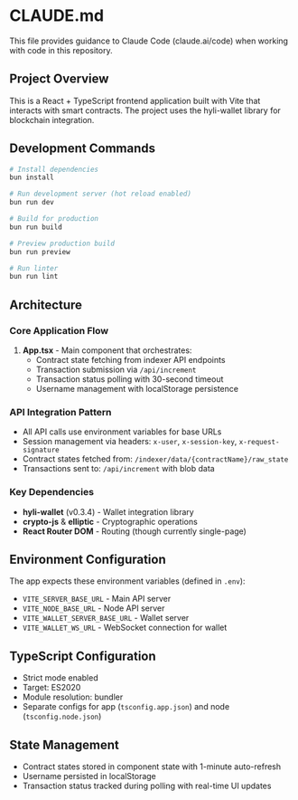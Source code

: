 # CLAUDE.md

This file provides guidance to Claude Code (claude.ai/code) when working with code in this repository.

## Project Overview

This is a React + TypeScript frontend application built with Vite that interacts with smart contracts. The project uses the hyli-wallet library for blockchain integration.

## Development Commands

```bash
# Install dependencies
bun install

# Run development server (hot reload enabled)
bun run dev

# Build for production
bun run build

# Preview production build
bun run preview

# Run linter
bun run lint
```

## Architecture

### Core Application Flow
1. **App.tsx** - Main component that orchestrates:
   - Contract state fetching from indexer API endpoints
   - Transaction submission via `/api/increment`
   - Transaction status polling with 30-second timeout
   - Username management with localStorage persistence

### API Integration Pattern
- All API calls use environment variables for base URLs
- Session management via headers: `x-user`, `x-session-key`, `x-request-signature`
- Contract states fetched from: `/indexer/data/{contractName}/raw_state`
- Transactions sent to: `/api/increment` with blob data

### Key Dependencies
- **hyli-wallet** (v0.3.4) - Wallet integration library
- **crypto-js** & **elliptic** - Cryptographic operations
- **React Router DOM** - Routing (though currently single-page)

## Environment Configuration

The app expects these environment variables (defined in `.env`):
- `VITE_SERVER_BASE_URL` - Main API server
- `VITE_NODE_BASE_URL` - Node API server  
- `VITE_WALLET_SERVER_BASE_URL` - Wallet server
- `VITE_WALLET_WS_URL` - WebSocket connection for wallet

## TypeScript Configuration

- Strict mode enabled
- Target: ES2020
- Module resolution: bundler
- Separate configs for app (`tsconfig.app.json`) and node (`tsconfig.node.json`)

## State Management

- Contract states stored in component state with 1-minute auto-refresh
- Username persisted in localStorage
- Transaction status tracked during polling with real-time UI updates